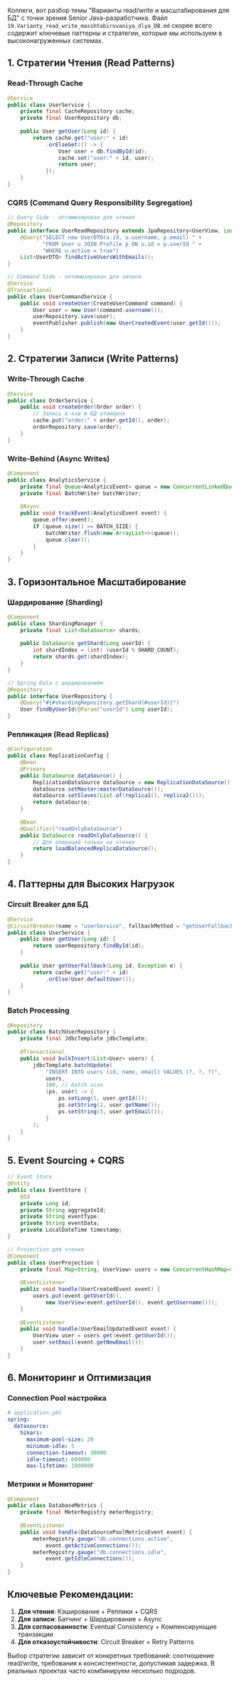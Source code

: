 Коллеги, вот разбор темы "Варианты read/write и масштабирования для БД" с точки зрения Senior Java-разработчика. Файл `19.Varianty_read_write_masshtabirovaniya_dlya_DB.md` скорее всего содержит ключевые паттерны и стратегии, которые мы используем в высоконагруженных системах.

## 1. Стратегии Чтения (Read Patterns)

### Read-Through Cache
```java
@Service
public class UserService {
    private final CacheRepository cache;
    private final UserRepository db;
    
    public User getUser(Long id) {
        return cache.get("user:" + id)
            .orElseGet(() -> {
                User user = db.findById(id);
                cache.set("user:" + id, user);
                return user;
            });
    }
}
```

### CQRS (Command Query Responsibility Segregation)
```java
// Query Side - оптимизирован для чтения
@Repository
public interface UserReadRepository extends JpaRepository<UserView, Long> {
    @Query("SELECT new UserDTO(u.id, u.username, p.email) " +
           "FROM User u JOIN Profile p ON u.id = p.userId " +
           "WHERE u.active = true")
    List<UserDTO> findActiveUsersWithEmails();
}

// Command Side - оптимизирован для записи
@Service
@Transactional
public class UserCommandService {
    public void createUser(CreateUserCommand command) {
        User user = new User(command.username());
        userRepository.save(user);
        eventPublisher.publish(new UserCreatedEvent(user.getId()));
    }
}
```

## 2. Стратегии Записи (Write Patterns)

### Write-Through Cache
```java
@Service
public class OrderService {
    public void createOrder(Order order) {
        // Запись в кэш и БД атомарно
        cache.put("order:" + order.getId(), order);
        orderRepository.save(order);
    }
}
```

### Write-Behind (Async Writes)
```java
@Component
public class AnalyticsService {
    private final Queue<AnalyticsEvent> queue = new ConcurrentLinkedQueue<>();
    private final BatchWriter batchWriter;
    
    @Async
    public void trackEvent(AnalyticsEvent event) {
        queue.offer(event);
        if (queue.size() >= BATCH_SIZE) {
            batchWriter.flush(new ArrayList<>(queue));
            queue.clear();
        }
    }
}
```

## 3. Горизонтальное Масштабирование

### Шардирование (Sharding)
```java
@Component
public class ShardingManager {
    private final List<DataSource> shards;
    
    public DataSource getShard(Long userId) {
        int shardIndex = (int) (userId % SHARD_COUNT);
        return shards.get(shardIndex);
    }
}

// Spring Data с шардированием
@Repository
public interface UserRepository {
    @Query("#{#shardingRepository.getShard(#userId)}")
    User findByUserId(@Param("userId") Long userId);
}
```

### Репликация (Read Replicas)
```java
@Configuration
public class ReplicationConfig {
    @Bean
    @Primary
    public DataSource dataSource() {
        ReplicationDataSource dataSource = new ReplicationDataSource();
        dataSource.setMaster(masterDataSource());
        dataSource.setSlaves(List.of(replica1(), replica2()));
        return dataSource;
    }
    
    @Bean
    @Qualifier("readOnlyDataSource")
    public DataSource readOnlyDataSource() {
        // Для операций только на чтение
        return loadBalancedReplicaDataSource();
    }
}
```

## 4. Паттерны для Высоких Нагрузок

### Circuit Breaker для БД
```java
@Service
@CircuitBreaker(name = "userService", fallbackMethod = "getUserFallback")
public class UserService {
    public User getUser(Long id) {
        return userRepository.findById(id);
    }
    
    public User getUserFallback(Long id, Exception e) {
        return cache.get("user:" + id)
            .orElse(User.defaultUser());
    }
}
```

### Batch Processing
```java
@Repository
public class BatchUserRepository {
    private final JdbcTemplate jdbcTemplate;
    
    @Transactional
    public void bulkInsert(List<User> users) {
        jdbcTemplate.batchUpdate(
            "INSERT INTO users (id, name, email) VALUES (?, ?, ?)",
            users,
            100, // batch size
            (ps, user) -> {
                ps.setLong(1, user.getId());
                ps.setString(2, user.getName());
                ps.setString(3, user.getEmail());
            }
        );
    }
}
```

## 5. Event Sourcing + CQRS
```java
// Event Store
@Entity
public class EventStore {
    @Id
    private Long id;
    private String aggregateId;
    private String eventType;
    private String eventData;
    private LocalDateTime timestamp;
}

// Projection для чтения
@Component
public class UserProjection {
    private final Map<String, UserView> users = new ConcurrentHashMap<>();
    
    @EventListener
    public void handle(UserCreatedEvent event) {
        users.put(event.getUserId(), 
            new UserView(event.getUserId(), event.getUsername()));
    }
    
    @EventListener
    public void handle(UserEmailUpdatedEvent event) {
        UserView user = users.get(event.getUserId());
        user.setEmail(event.getNewEmail());
    }
}
```

## 6. Мониторинг и Оптимизация

### Connection Pool настройка
```yaml
# application.yml
spring:
  datasource:
    hikari:
      maximum-pool-size: 20
      minimum-idle: 5
      connection-timeout: 30000
      idle-timeout: 600000
      max-lifetime: 1800000
```

### Метрики и Мониторинг
```java
@Component
public class DatabaseMetrics {
    private final MeterRegistry meterRegistry;
    
    @EventListener
    public void handle(DataSourcePoolMetricsEvent event) {
        meterRegistry.gauge("db.connections.active", 
            event.getActiveConnections());
        meterRegistry.gauge("db.connections.idle", 
            event.getIdleConnections());
    }
}
```

## Ключевые Рекомендации:

1. **Для чтения**: Кэширование + Реплики + CQRS
2. **Для записи**: Батчинг + Шардирование + Async
3. **Для согласованности**: Eventual Consistency + Компенсирующие транзакции
4. **Для отказоустойчивости**: Circuit Breaker + Retry Patterns

Выбор стратегии зависит от конкретных требований: соотношение read/write, требования к консистентности, допустимая задержка. В реальных проектах часто комбинируем несколько подходов.